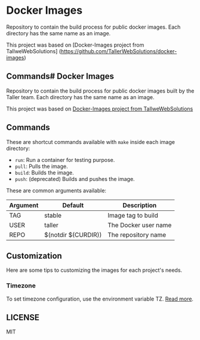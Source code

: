 # Docker Images

Repository to contain the build process for public docker images. Each directory has the same name as an image.

This project was based on [Docker-Images project from TallweWebSolutions] (https://github.com/TallerWebSolutions/docker-images)

## Commands# Docker Images

Repository to contain the build process for public docker images built by the Taller team. Each directory has the same name as an image.

This project was based on [Docker-Images project from TallweWebSolutions](https://github.com/TallerWebSolutions/docker-images)

## Commands

These are shortcut commands available with `make` inside each image directory:

- `run`: Run a container for testing purpose.
- `pull`: Pulls the image.
- `build`: Builds the image.
- `push`: (deprecated) Builds and pushes the image.

These are common arguments available:

Argument | Default             | Description
---------|--------------|-------------------
TAG      | stable              | Image tag to build
USER     | taller              | The Docker user name
REPO     | $(notdir $(CURDIR)) | The repository name


## Customization

Here are some tips to customizing the images for each project's needs.

### Timezone

To set timezone configuration, use the environment variable TZ. [Read more](https://github.com/docker/docker/issues/12084#issuecomment-160177087).

## LICENSE
MIT
